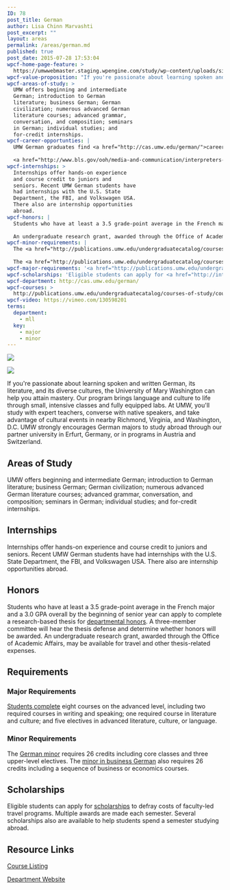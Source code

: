 ```yaml
---
ID: 78
post_title: German
author: Lisa Chinn Marvashti
post_excerpt: ""
layout: areas
permalink: /areas/german.md
published: true
post_date: 2015-07-28 17:53:04
wpcf-home-page-feature: >
  https://umwwebmaster.staging.wpengine.com/study/wp-content/uploads/sites/5/2015/07/Holocauste.jpg
wpcf-value-proposition: "If you're passionate about learning spoken and written German, its literature, and its diverse cultures, the University of Mary Washington can help you attain mastery. Our program brings language and culture to life through small, intensive classes and fully equipped labs. At UMW, you'll study with expert teachers, converse with native speakers, and take advantage of cultural events in nearby Richmond, Virginia, and Washington, D.C. UMW strongly encourages German majors to study abroad through our partner university in Erfurt, Germany, or in programs in Austria and Switzerland."
wpcf-areas-of-study: >
  UMW offers beginning and intermediate
  German; introduction to German
  literature; business German; German
  civilization; numerous advanced German
  literature courses; advanced grammar,
  conversation, and composition; seminars
  in German; individual studies; and
  for-credit internships.
wpcf-career-opportunties: |
  UMW German graduates find <a href="http://cas.umw.edu/german/">career opportunities</a> in interpreting, translating, research, social services, education, and international business.
  
  <a href="http://www.bls.gov/ooh/media-and-communication/interpreters-and-translators.htm">The Bureau of Labor Statistics projects</a> that the demand for interpreters and translators will increase by more than 46 percent between 2012 and 2022, making this field one of the fastest-growing occupations. In 2012, the median annual wage in this field was $45,430.
wpcf-internships: >
  Internships offer hands-on experience
  and course credit to juniors and
  seniors. Recent UMW German students have
  had internships with the U.S. State
  Department, the FBI, and Volkswagen USA.
  There also are internship opportunities
  abroad.
wpcf-honors: |
  Students who have at least a 3.5 grade-point average in the French major and a 3.0 GPA overall by the beginning of senior year can apply to complete a research-based thesis for <a href="http://cas.umw.edu/modernlanguages/departmental-honors/">departmental honors</a>. A three-member committee will hear the thesis defense and determine whether honors will be awarded.
  
  An undergraduate research grant, awarded through the Office of Academic Affairs, may be available for travel and other thesis-related expenses.
wpcf-minor-requirements: |
  The <a href="http://publications.umw.edu/undergraduatecatalog/courses-of-study/minors/german/">German minor</a> requires 26 credits including core classes and three upper-level electives.
  
  The <a href="http://publications.umw.edu/undergraduatecatalog/courses-of-study/minors/business-german/">minor in business German</a> also requires 26 credits including a sequence of business or economics courses.
wpcf-major-requirements: '<a href="http://publications.umw.edu/undergraduatecatalog/courses-of-study/majors/german/">Students complete</a> eight courses on the advanced level, including two required courses in writing and speaking; one required course in literature and culture; and five electives in advanced literature, culture, or language.'
wpcf-scholarships: 'Eligible students can apply for <a href="http://international.umw.edu/study-abroad-2/scholarships/umw-facultyled-program-study-abroad-scholarship/">scholarships</a> to defray costs of faculty-led travel programs. Multiple awards are made each semester. Several scholarships also are available to help students spend a semester studying abroad.'
wpcf-department: http://cas.umw.edu/german/
wpcf-courses: >
  http://publications.umw.edu/undergraduatecatalog/courses-of-study/course-descriptions/germ/
wpcf-video: https://vimeo.com/130598201
terms:
  department:
    - mll
  key:
    - major
    - minor
---
```


<!-- Types Custom Fields: -->
[![](https://umwwebmaster.staging.wpengine.com/study/wp-content/uploads/sites/5/2015/07/Holocauste.jpg)](https://umwwebmaster.staging.wpengine.com/study/wp-content/uploads/sites/5/2015/07/Holocauste.jpg)
<!-- End home-page-feature -->

<!-- video -->
[![](https://i.vimeocdn.com/video/522525323_960.jpg)](https://vimeo.com/130598201)
<!-- End video -->

<!-- value-proposition -->
If you're passionate about learning spoken and written German, its literature, and its diverse cultures, the University of Mary Washington can help you attain mastery. Our program brings language and culture to life through small, intensive classes and fully equipped labs. At UMW, you'll study with expert teachers, converse with native speakers, and take advantage of cultural events in nearby Richmond, Virginia, and Washington, D.C. UMW strongly encourages German majors to study abroad through our partner university in Erfurt, Germany, or in programs in Austria and Switzerland.
<!-- End value-proposition -->

<!-- areas-of-study -->
## Areas of Study
UMW offers beginning and intermediate German; introduction to German literature; business German; German civilization; numerous advanced German literature courses; advanced grammar, conversation, and composition; seminars in German; individual studies; and for-credit internships.
<!-- End areas-of-study -->

<!-- internships -->
## Internships
Internships offer hands-on experience and course credit to juniors and seniors. Recent UMW German students have had internships with the U.S. State Department, the FBI, and Volkswagen USA. There also are internship opportunities abroad.
<!-- End internships -->

<!-- honors -->
## Honors
Students who have at least a 3.5 grade-point average in the French major and a 3.0 GPA overall by the beginning of senior year can apply to complete a research-based thesis for [departmental honors](http://cas.umw.edu/modernlanguages/departmental-honors/). A three-member committee will hear the thesis defense and determine whether honors will be awarded. An undergraduate research grant, awarded through the Office of Academic Affairs, may be available for travel and other thesis-related expenses.
<!-- End honors -->

<!-- requirements -->
## Requirements

<!-- major-requirements -->
### Major Requirements
[Students complete](http://publications.umw.edu/undergraduatecatalog/courses-of-study/majors/german/) eight courses on the advanced level, including two required courses in writing and speaking; one required course in literature and culture; and five electives in advanced literature, culture, or language.
<!-- End major-requirements -->

<!-- minor-requirements -->
### Minor Requirements
The [German minor](http://publications.umw.edu/undergraduatecatalog/courses-of-study/minors/german/) requires 26 credits including core classes and three upper-level electives. The [minor in business German](http://publications.umw.edu/undergraduatecatalog/courses-of-study/minors/business-german/) also requires 26 credits including a sequence of business or economics courses.
<!-- End minor-requirements -->

<!-- End requirements -->

<!-- scholarships -->
## Scholarships
Eligible students can apply for [scholarships](http://international.umw.edu/study-abroad-2/scholarships/umw-facultyled-program-study-abroad-scholarship/) to defray costs of faculty-led travel programs. Multiple awards are made each semester. Several scholarships also are available to help students spend a semester studying abroad.
<!-- End scholarships -->

<!-- resource-links -->
## Resource Links

<!-- courses -->
[Course Listing](http://publications.umw.edu/undergraduatecatalog/courses-of-study/course-descriptions/germ/)

<!-- End courses -->


<!-- department -->
[Department Website](http://cas.umw.edu/german/)

<!-- End department -->

<!-- End resource-links -->

<!-- End Types Custom Fields -->